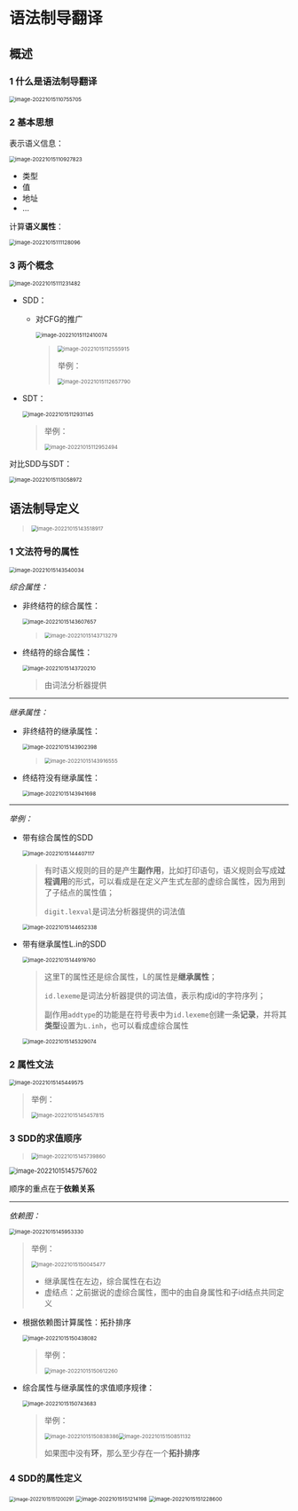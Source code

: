 # 语法制导翻译

## 概述

### 1 什么是语法制导翻译

<img src="README.assets/image-20221015110755705.png" alt="image-20221015110755705" style="zoom:67%;" />

### 2 基本思想

表示语义信息：

<img src="README.assets/image-20221015110927823.png" alt="image-20221015110927823" style="zoom:67%;" />

- 类型
- 值
- 地址
- …

计算**语义属性**：

<img src="README.assets/image-20221015111128096.png" alt="image-20221015111128096" style="zoom:67%;" />

### 3 两个概念

<img src="README.assets/image-20221015111231482.png" alt="image-20221015111231482" style="zoom:67%;" />

- SDD：

  - 对CFG的推广

    <img src="README.assets/image-20221015112410074.png" alt="image-20221015112410074" style="zoom:67%;" />

    > <img src="README.assets/image-20221015112555915.png" alt="image-20221015112555915" style="zoom:67%;" />
    >
    > 举例：
    >
    > <img src="README.assets/image-20221015112657790.png" alt="image-20221015112657790" style="zoom:67%;" />

- SDT：

  <img src="README.assets/image-20221015112931145.png" alt="image-20221015112931145" style="zoom:67%;" />

  > 举例：
  >
  > <img src="README.assets/image-20221015112952494.png" alt="image-20221015112952494" style="zoom:67%;" />

对比SDD与SDT：

<img src="README.assets/image-20221015113058972.png" alt="image-20221015113058972" style="zoom:67%;" />

## 语法制导定义

> <img src="README.assets/image-20221015143518917.png" alt="image-20221015143518917" style="zoom:67%;" />

### 1 文法符号的属性

<img src="README.assets/image-20221015143540034.png" alt="image-20221015143540034" style="zoom:67%;" />

*综合属性：*

- 非终结符的综合属性：

  <img src="README.assets/image-20221015143607657.png" alt="image-20221015143607657" style="zoom:67%;" />

  > <img src="README.assets/image-20221015143713279.png" alt="image-20221015143713279" style="zoom:67%;" />

- 终结符的综合属性：

  <img src="README.assets/image-20221015143720210.png" alt="image-20221015143720210" style="zoom:67%;" />

  > 由词法分析器提供

---

*继承属性：*

- 非终结符的继承属性：

  <img src="README.assets/image-20221015143902398.png" alt="image-20221015143902398" style="zoom:67%;" />

  > <img src="README.assets/image-20221015143916555.png" alt="image-20221015143916555" style="zoom:67%;" />

- 终结符没有继承属性：

  <img src="README.assets/image-20221015143941698.png" alt="image-20221015143941698" style="zoom:67%;" />

---

*举例：*

- 带有综合属性的SDD

  <img src="README.assets/image-20221015144407117.png" alt="image-20221015144407117" style="zoom:67%;" />

  > 有时语义规则的目的是产生**副作用**，比如打印语句，语义规则会写成**过程调用**的形式，可以看成是在定义产生式左部的虚综合属性，因为用到了子结点的属性值；
  >
  > `digit.lexval`是词法分析器提供的词法值

  <img src="README.assets/image-20221015144652338.png" alt="image-20221015144652338" style="zoom:67%;" />

- 带有继承属性L.in的SDD

  <img src="README.assets/image-20221015144919760.png" alt="image-20221015144919760" style="zoom:67%;" />

  > 这里T的属性还是综合属性，L的属性是**继承属性**；
  >
  > `id.lexeme`是词法分析器提供的词法值，表示构成id的字符序列；
  >
  > 副作用`addtype`的功能是在符号表中为`id.lexeme`创建一条**记录**，并将其**类型**设置为`L.inh`，也可以看成虚综合属性

  <img src="README.assets/image-20221015145329074.png" alt="image-20221015145329074" style="zoom:67%;" />

### 2 属性文法

<img src="README.assets/image-20221015145449575.png" alt="image-20221015145449575" style="zoom:67%;" />

> 举例：
>
> <img src="README.assets/image-20221015145457815.png" alt="image-20221015145457815" style="zoom:67%;" />

### 3 SDD的求值顺序

> <img src="README.assets/image-20221015145739860.png" alt="image-20221015145739860" style="zoom:67%;" />

<img src="README.assets/image-20221015145757602.png" alt="image-20221015145757602" style="zoom:80%;" />

顺序的重点在于**依赖关系**

---

*依赖图：*

<img src="README.assets/image-20221015145953330.png" alt="image-20221015145953330" style="zoom:67%;" />

> 举例：
>
> <img src="README.assets/image-20221015150045477.png" alt="image-20221015150045477" style="zoom:67%;" />
>
> - 继承属性在左边，综合属性在右边
> - 虚结点：之前据说的虚综合属性，图中的由自身属性和子id结点共同定义

- 根据依赖图计算属性：拓扑排序

  <img src="README.assets/image-20221015150438082.png" alt="image-20221015150438082" style="zoom:67%;" />

  > 举例：
  >
  > <img src="README.assets/image-20221015150612260.png" alt="image-20221015150612260" style="zoom:67%;" />

- 综合属性与继承属性的求值顺序规律：

  <img src="README.assets/image-20221015150743683.png" alt="image-20221015150743683" style="zoom:67%;" />

  > 举例：
  >
  > <img src="README.assets/image-20221015150838386.png" alt="image-20221015150838386" style="zoom:67%;" /><img src="README.assets/image-20221015150851132.png" alt="image-20221015150851132" style="zoom:67%;" />
  >
  > 如果图中没有**环**，那么至少存在一个**拓扑排序**

### 4 SDD的属性定义

<img src="README.assets/image-20221015151200291.png" alt="image-20221015151200291" style="zoom:60%;" />

<img src="README.assets/image-20221015151214198.png" alt="image-20221015151214198" style="zoom:67%;" />

<img src="README.assets/image-20221015151228600.png" alt="image-20221015151228600" style="zoom:67%;" />















